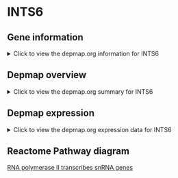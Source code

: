 <h1>INTS6</h1>

<h2>Gene information</h2>
<details>
  <summary>Click to view the depmap.org information for INTS6</summary>
  <iframe src="https://depmap.org/portal/gene/INTS6?tab=about" style="border:none;width:100%;height:800px"></iframe>
</details>

<h2>Depmap overview</h2>
<details>
  <summary>Click to view the depmap.org summary for INTS6</summary>
  <iframe src="https://depmap.org/portal/gene/INTS6?tab=overview" style="border:none;width:100%;height:800px"></iframe>
</details>

<h2>Depmap expression</h2>
<details>
  <summary>Click to view the depmap.org expression data for INTS6</summary>
  <iframe src="https://depmap.org/portal/gene/INTS6?tab=characterization" style="border:none;width:100%;height:800px"></iframe>
</details>



<h2>Reactome Pathway diagram</h2>
<a href="https://reactome.org/PathwayBrowser/#/R-HSA-6807505" target="_BLANK">RNA polymerase II transcribes snRNA genes</a>



